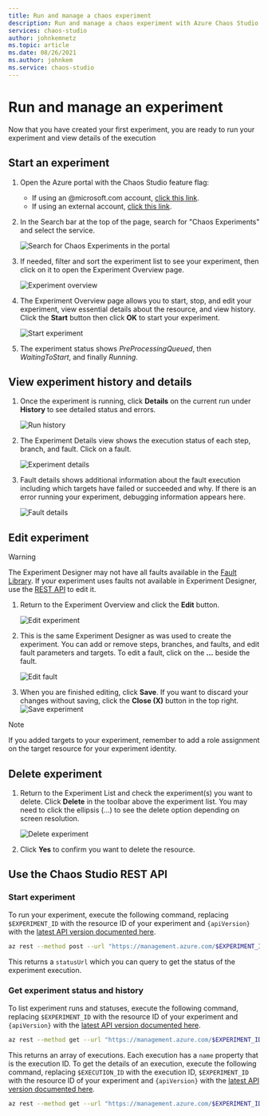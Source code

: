 ```yaml
---
title: Run and manage a chaos experiment
description: Run and manage a chaos experiment with Azure Chaos Studio
services: chaos-studio
author: johnkemnetz
ms.topic: article
ms.date: 08/26/2021
ms.author: johnkem
ms.service: chaos-studio
---
```


# Run and manage an experiment

Now that you have created your first experiment, you are ready to run your experiment and view details of the execution

## Start an experiment

1. Open the Azure portal with the Chaos Studio feature flag:
    * If using an @microsoft.com account, [click this link](https://ms.portal.azure.com/?microsoft_azure_chaos_assettypeoptions={%22chaosStudio%22:{%22options%22:%22%22},%22chaosExperiment%22:{%22options%22:%22%22}}&microsoft_azure_chaos=true).
    * If using an external account, [click this link](https://portal.azure.com/?feature.customPortal=false&microsoft_azure_chaos_assettypeoptions={%22chaosStudio%22:{%22options%22:%22%22},%22chaosExperiment%22:{%22options%22:%22%22}}).

2. In the Search bar at the top of the page, search for "Chaos Experiments" and select the service.

    ![Search for Chaos Experiments in the portal](images/create-exp-service-search.png)

3. If needed, filter and sort the experiment list to see your experiment, then click on it to open the Experiment Overview page.

    ![Experiment overview](images/run-overview.png)

4. The Experiment Overview page allows you to start, stop, and edit your experiment, view essential details about the resource, and view history. Click the **Start** button then click **OK** to start your experiment.

    ![Start experiment](images/run-start.png)

5. The experiment status shows *PreProcessingQueued*, then *WaitingToStart*, and finally *Running*.

## View experiment history and details

1. Once the experiment is running, click **Details** on the current run under **History** to see detailed status and errors.

    ![Run history](images/run-details-open.png)

2. The Experiment Details view shows the execution status of each step, branch, and fault. Click on a fault.

    ![Experiment details](images/run-details.png)

3. Fault details shows additional information about the fault execution including which targets have failed or succeeded and why. If there is an error running your experiment, debugging information appears here.

    ![Fault details](images/run-details-errors.png)

## Edit experiment

> [!WARNING]
> The Experiment Designer may not have all faults available in the [Fault Library](chaos-studio-fault-library.md). If your experiment uses faults not available in Experiment Designer, use the [REST API](https://aka.ms/chaosrestapi) to edit it.

1. Return to the Experiment Overview and click the **Edit** button.

    ![Edit experiment](images/run-edit.png)

2. This is the same Experiment Designer as was used to create the experiment. You can add or remove steps, branches, and faults, and edit fault parameters and targets. To edit a fault, click on the **...** beside the fault.

    ![Edit fault](images/run-edit-elipses.png)

3. When you are finished editing, click **Save**. If you want to discard your changes without saving, click the **Close (X)** button in the top right.
  ![Save experiment](images/run-edit-save.png)

> [!NOTE]
> If you added targets to your experiment, remember to add a role assignment on the target resource for your experiment identity.

## Delete experiment
1. Return to the Experiment List and check the experiment(s) you want to delete. Click **Delete** in the toolbar above the experiment list. You may need to click the ellipsis (...) to see the delete option depending on screen resolution.

    ![Delete experiment](images/run-delete.png)

2. Click **Yes** to confirm you want to delete the resource.

## Use the Chaos Studio REST API

### Start experiment
To run your experiment, execute the following command, replacing `$EXPERIMENT_ID` with the resource ID of your experiment and `{apiVersion}` with the [latest API version documented here](https://aka.ms/chaosrestapi).

```bash
az rest --method post --url "https://management.azure.com/$EXPERIMENT_ID/start?api-version={apiVersion}" --resource "https://management.azure.com"
```

This returns a `statusUrl` which you can query to get the status of the experiment execution.

### Get experiment status and history
To list experiment runs and statuses, execute the following command, replacing `$EXPERIMENT_ID` with the resource ID of your experiment and `{apiVersion}` with the [latest API version documented here](https://aka.ms/chaosrestapi).

```bash
az rest --method get --url "https://management.azure.com/$EXPERIMENT_ID/statuses?api-version={apiVersion}" --resource "https://management.azure.com"
```

This returns an array of executions. Each execution has a `name` property that is the execution ID. To get the details of an execution, execute the following command, replacing `$EXECUTION_ID` with the execution ID, `$EXPERIMENT_ID` with the resource ID of your experiment and `{apiVersion}` with the [latest API version documented here](https://aka.ms/chaosrestapi).

```bash
az rest --method get --url "https://management.azure.com/$EXPERIMENT_ID/executiondetails/$EXECUTION_ID?api-version={apiVersion}" --resource "https://management.azure.com"
```
